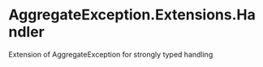 # AggregateException.Extensions.Handler
Extension of AggregateException for strongly typed handling
